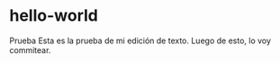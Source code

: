 hello-world
===========

Prueba
Esta es la prueba de mi edición de texto. 
Luego de esto, lo voy commitear.
